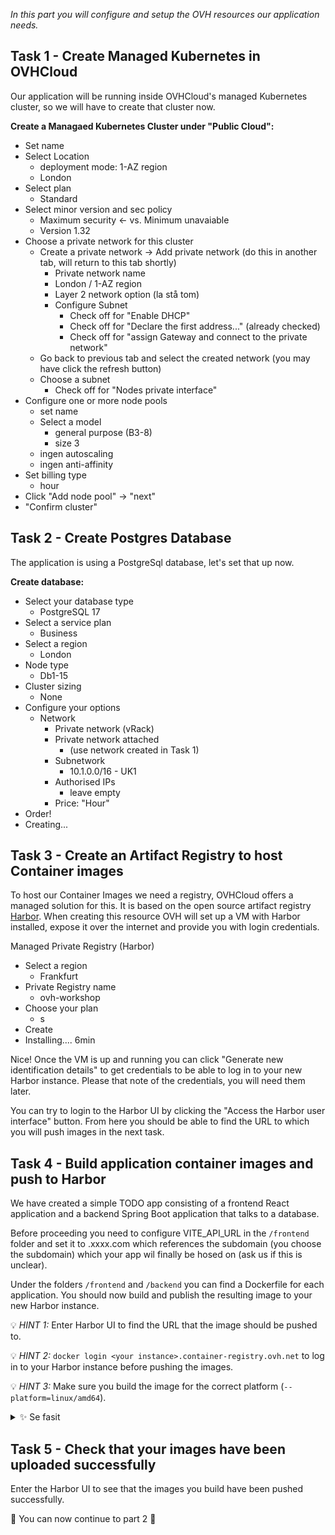 *In this part you will configure and setup the OVH resources our application needs.*

## Task 1 - Create Managed Kubernetes in OVHCloud

Our application will be running inside OVHCloud's managed Kubernetes cluster, so we will have to create that cluster now.

**Create a Managaed Kubernetes Cluster under "Public Cloud":**
- Set name
- Select Location
    - deployment mode: 1-AZ region
    - London
- Select plan
    - Standard
- Select minor version and sec policy
    - Maximum security <- vs. Minimum unavaiable
    - Version 1.32
- Choose a private network for this cluster
    - Create a private network -> Add private network (do this in another tab, will return to this tab shortly)
        - Private network name
        - London / 1-AZ region
        - Layer 2 network option (la stå tom)
        - Configure Subnet
            - Check off for "Enable DHCP"
            - Check off for "Declare the first address..." (already checked)
            - Check off for "assign Gateway and connect to the private network"
    - Go back to previous tab and select the created network (you may have click the refresh button) 
    - Choose a subnet
        - Check off for "Nodes private interface"
- Configure one or more node pools
    - set name
    - Select a model
        - general purpose (B3-8)
        - size 3
    - ingen autoscaling
    - ingen anti-affinity
- Set billing type
    - hour
- Click "Add node pool" -> "next"
- "Confirm cluster"


## Task 2 - Create Postgres Database

The application is using a PostgreSql database, let's set that up now.

**Create database:**
- Select your database type
    - PostgreSQL 17
- Select a service plan
    - Business
- Select a region
    - London
- Node type
    - Db1-15
- Cluster sizing
    - None
- Configure your options
    - Network
        - Private network (vRack)
        - Private network attached
            - (use network created in Task 1)
        - Subnetwork
            - 10.1.0.0/16 - UK1
        - Authorised IPs
            - leave empty
        - Price: "Hour"
- Order!
- Creating...


## Task 3 - Create an Artifact Registry to host Container images

To host our Container Images we need a registry, OVHCloud offers a managed solution for this. It is based on the open source artifact registry [Harbor](https://goharbor.io/). When creating this resource OVH will set up a VM with Harbor installed, expose it over the internet and provide you with login credentials.

Managed Private Registry (Harbor)
- Select a region
    - Frankfurt
- Private Registry name
    - ovh-workshop
- Choose your plan
    - s
- Create
- Installing.... 6min

Nice! Once the VM is up and running you can click "Generate new identification details" to get credentials to be able to log in to your new Harbor instance. Please that note of the credentials, you will need them later.

You can try to login to the Harbor UI by clicking the "Access the Harbor user interface" button. From here you should be able to find the URL to which you will push images in the next task.

## Task 4 - Build application container images and push to Harbor

We have created a simple TODO app consisting of a frontend React application and a backend Spring Boot application that talks to a database.

Before proceeding you need to configure VITE_API_URL in the `/frontend` folder and set it to <prefix>.xxxx.com which references the subdomain (you choose the subdomain) which your app wil finally be hosed on (ask us if this is unclear).

Under the folders `/frontend` and `/backend` you can find a Dockerfile for each application. You should now build and publish the resulting image to your new Harbor instance.

💡 _HINT 1:_ Enter Harbor UI to find the URL that the image should be pushed to.

💡 _HINT 2:_ `docker login <your instance>.container-registry.ovh.net` to log in to your Harbor instance before pushing the images.

💡 _HINT 3:_ Make sure you build the image for the correct platform (`--platform=linux/amd64`).

<details>
  <summary>✨ Se fasit</summary>

Build and push frontend:
```bash
cd frontend

docker build --platform=linux/amd64 -t <your instance>.container-registry.ovh.net/library/frontend:latest .

docker push <your instance>.container-registry.ovh.net/library/frontend:latest
```

Build and push backend:
```bash
cd backend 

docker build --platform=linux/amd64 -t <your instance>.container-registry.ovh.net/library/backend:latest .

docker push <your instance>.container-registry.ovh.net/library/backend:latest
```
</details>

## Task 5 - Check that your images have been uploaded successfully

Enter the Harbor UI to see that the images you build have been pushed successfully. 


🚀 You can now continue to part 2 🚀 
